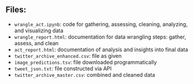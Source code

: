## Files:
- `wrangle_act.ipynb`: code for gathering, assessing, cleaning, analyzing, and visualizing data
- `wrangle_report.html`: documentation for data wrangling steps: gather, assess, and clean
- `act_report.html`: documentation of analysis and insights into final data
- `twitter_archive_enhanced.csv`: file as given
- `image_predictions.tsv`: file downloaded programmatically
- `tweet_json.txt`: file constructed via API
- `twitter_archive_master.csv`: combined and cleaned data
